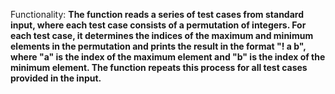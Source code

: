 Functionality: **The function reads a series of test cases from standard input, where each test case consists of a permutation of integers. For each test case, it determines the indices of the maximum and minimum elements in the permutation and prints the result in the format "! a b", where "a" is the index of the maximum element and "b" is the index of the minimum element. The function repeats this process for all test cases provided in the input.**